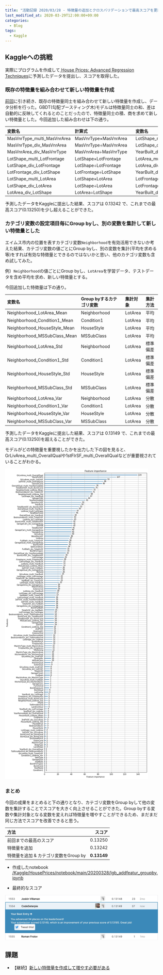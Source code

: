 ```yaml
---
title: "活動記録 2020/03/28 - 特徴量の追加とクロスバリデーションで最高スコアを更新"
last_modified_at: 2020-03-29T12:00:00+09:00
categories:
  - Blog
tags:
  - Kaggle
---
```


## Kaggleへの挑戦
実際にプログラムを作成して[
House Prices: Advanced Regression Techniques](https://www.kaggle.com/c/house-prices-advanced-regression-techniques/overview)に予測したデータを提出し、スコアを取得した。  

### 既存の特徴量を組み合わせて新しい特徴量を作成
[前回](https://codeseterpie.github.io/blog/report_20200321/)に引き続き、既存の特徴量同士を組み合わせて新しい特徴量を作成し、データ分析を行った。GBDT(勾配ブースティング木)モデルは特徴量同士の和、差は自動的に反映してくれるとのことだったので、特徴量同士の積、商を求めて新しい特徴量とした。今回追加した組み合わせは下の通り。

|変数名|計算式||変数名|計算式|
|:---|:---|:---:|:---|:---|
|MasVnrType_multi_MasVnrArea|MasVnrType×MasVnrArea||LotShape_multi_YearBuilt|LotShape×YearBuilt|
|MasVnrType_div_MasVnrArea|MasVnrType÷MasVnrArea||LotShape_div_YearBuilt|LotShape÷YearBuilt|
|MasVnrArea_div_MasVnrType|MasVnrArea÷MasVnrType||YearBuilt_div_LotShape|YearBuilt÷LotShape|
|LotShape_multi_LotFrontage|LotShape×LotFrontage||LotArea_multi_YearBuilt|LotArea×YearBuilt|
|LotShape_div_LotFrontage|LotShape÷LotFrontage||LotArea_div_YearBuilt|LotArea÷YearBuilt|
|LotFrontage_div_LotShape|LotFrontage÷LotShape||YearBuilt_div_LotArea|YearBuilt÷LotArea|
|LotShape_multi_LotArea|LotShape×LotArea||LotFrontage_multi_YearBuilt|LotFrontage×YearBuilt|
|LotShape_div_LotArea|LotShape÷LotArea||LotFrontage_div_YearBuilt|LotFrontage÷YearBuilt|
|LotArea_div_LotShape|LotArea÷LotShape||YearBuilt_div_LotFrontage|YearBuilt÷LotFrontage|

予測したデータをKaggleに提出した結果、スコアは 0.13242 で、これまでの最高スコア(0.13250)を少し超えることができた。

### カテゴリ変数の設定項目毎にGroup byし、別の変数を集計して新しい特徴量とした

エイムス市内の位置を表すカテゴリ変数`Neighborhood`を有効活用できないか考えた結果、カテゴリ変数の値ごとにGroup byし、別の変数を集計(平均を求める等)をすれば有効な特徴量とできるのではないかと思い、他のカテゴリ変数も含め試してみた。

例）`Neighborhood`の値ごとにGroup byし、`LotArea`を学習データ、テストデータを含め平均を求め、新しい特徴量とする。

今回追加した特徴量は下の通り。

|変数名|Group byするカテゴリ変数|集計対象|集計方法|
|:---|:---|:---|:---|
|Neighborhood_LotArea_Mean|Neighborhood|LotArea|平均|
|Neighborhood_Condition1_Mean|Condition1|LotArea|平均|
|Neighborhood_HouseStyle_Mean|HouseStyle|LotArea|平均|
|Neighborhood_MSSubClass_Mean|MSSubClass|LotArea|平均|
|Neighborhood_LotArea_Std|Neighborhood|LotArea|標準偏差|
|Neighborhood_Condition1_Std|Condition1|LotArea|標準偏差|
|Neighborhood_HouseStyle_Std|HouseStyle|LotArea|標準偏差|
|Neighborhood_MSSubClass_Std|MSSubClass|LotArea|標準偏差|
|Neighborhood_LotArea_Var|Neighborhood|LotArea|分散|
|Neighborhood_Condition1_Var|Condition1|LotArea|分散|
|Neighborhood_HouseStyle_Var|HouseStyle|LotArea|分散|
|Neighborhood_MSSubClass_Var|MSSubClass|LotArea|分散|

予測したデータをKaggleに提出した結果、スコアは 0.13149 で、これまでの最高スコア(0.13250)を超えることができた。

モデルがどの特徴量を重要視したかを出力した下の図を見ると、GrLivArea_multi_OverallQualや1stFlrSF_multi_OverallQualなどが重要視されていることがわかる。

<img src="/assets/images/posts/report_20200328/feature_importance.png" witdh="500">

### まとめ
今回の成果をまとめると下の通りとなり、カテゴリ変数をGroup byして他の変数を集計することでスコアを大きく向上させることができた。Group byする変数や集計対象となる変数を変えれば特徴量を増やすことができるため、まだまだ同じ方法でスコアを改善できると思う。

|方法|スコア|
|:---|---:|
|前回までの最高のスコア|0.13250|
|特徴量を追加|0.13242|
|特徴量を追加 & カテゴリ変数をGroup by|**0.13149**|

* 作成したnotebook  
[/Kaggle/HousePrices/notebook/main/20200328/lgb_addfeatur_groupby.ipynb](https://github.com/CodeSeterpie/CodeSeterpie/blob/develop/Kaggle/HousePrices/notebook/main/20200328/lgb_addfeatur_groupby.ipynb)

* 最終的なスコア  
<img src="/assets/images/posts/report_20200328/score_groupby.jpg" witdh="500">

## 課題
* 【継続】[新しい特徴量を作成して増やす必要がある](https://github.com/CodeSeterpie/CodeSeterpie/issues/39)
